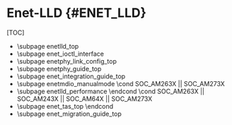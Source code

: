 # Enet-LLD {#ENET_LLD}

[TOC]

- \subpage enetlld_top
- \subpage enet_ioctl_interface
- \subpage enetphy_link_config_top
- \subpage enetphy_guide_top
- \subpage enet_integration_guide_top
- \subpage enetmdio_manualmode
\cond SOC_AM263X || SOC_AM273X
- \subpage enetlld_performance
\endcond
\cond SOC_AM263X || SOC_AM243X || SOC_AM64X || SOC_AM273X
- \subpage enet_tas_top
\endcond
- \subpage enet_migration_guide_top